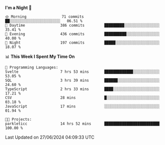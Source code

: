 <!--START_SECTION:waka-->
**I'm a Night 🦉** 

```text
🌞 Morning                71 commits          ██░░░░░░░░░░░░░░░░░░░░░░░   06.51 % 
🌆 Daytime                386 commits         █████████░░░░░░░░░░░░░░░░   35.41 % 
🌃 Evening                436 commits         ██████████░░░░░░░░░░░░░░░   40.00 % 
🌙 Night                  197 commits         █████░░░░░░░░░░░░░░░░░░░░   18.07 % 
```


📊 **This Week I Spent My Time On** 

```text
💬 Programming Languages: 
Svelte                   7 hrs 53 mins       █████████████░░░░░░░░░░░░   53.05 % 
SQL                      3 hrs 39 mins       ██████░░░░░░░░░░░░░░░░░░░   24.60 % 
TypeScript               2 hrs 33 mins       ████░░░░░░░░░░░░░░░░░░░░░   17.21 % 
CSV                      28 mins             █░░░░░░░░░░░░░░░░░░░░░░░░   03.18 % 
JavaScript               17 mins             ░░░░░░░░░░░░░░░░░░░░░░░░░   01.94 % 

🐱‍💻 Projects: 
parkleticc               14 hrs 52 mins      █████████████████████████   100.00 % 
```


 Last Updated on 27/06/2024 04:09:33 UTC
<!--END_SECTION:waka-->
